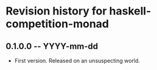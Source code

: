 # Revision history for haskell-competition-monad

## 0.1.0.0  -- YYYY-mm-dd

* First version. Released on an unsuspecting world.
